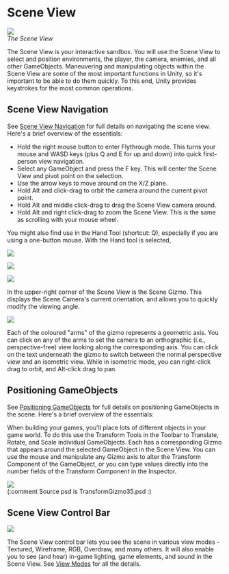 Scene View
==========



![](http://docwiki.hq.unity3d.com/uploads/Main/Editor-Scene.png)  
_The <span class=keyword>Scene View</span>_

The <span class=keyword>Scene View</span> is your interactive sandbox. You will use the Scene View to select and position environments, the player, the camera, enemies, and all other <span class=keyword>GameObjects</span>. Maneuvering and manipulating objects within the Scene View are some of the most important functions in Unity, so it's important to be able to do them quickly. To this end, Unity provides keystrokes for the most common operations.


Scene View Navigation
---------------------

See [Scene View Navigation](SceneViewNavigation.md) for full details on navigating the scene view. Here's a brief overview of the essentials:

* Hold the right mouse button to enter <span class=keyword>Flythrough</span> mode.  This turns your mouse and <span class=menu>WASD</span> keys (plus <span class=menu>Q</span> and <span class=menu>E</span> for up and down) into quick first-person view navigation.
* Select any GameObject and press the <span class=menu>F</span> key.  This will center the Scene View and pivot point on the selection.
* Use the arrow keys to move around on the X/Z plane.
* Hold <span class=menu>Alt</span> and click-drag to orbit the camera around the current pivot point.
* Hold <span class=menu>Alt</span> and middle click-drag to drag the Scene View camera around.
* Hold <span class=menu>Alt</span> and right click-drag to zoom the Scene View. This is the same as scrolling with your mouse wheel.

You might also find use in the <span class=keyword>Hand Tool</span> (shortcut: <span class=menu>Q</span>), especially if you are using a one-button mouse. With the Hand tool is selected,

![](http://docwiki.hq.unity3d.com/uploads/Main/UI-ViewTool.png)  

![](http://docwiki.hq.unity3d.com/uploads/Main/Editor-EyeTool.png)  

![](http://docwiki.hq.unity3d.com/uploads/Main/Editor-ZoomTool.png)  

In the upper-right corner of the Scene View is the <span class=keyword>Scene Gizmo</span>.  This displays the Scene Camera's current orientation, and allows you to quickly modify the viewing angle.


![](http://docwiki.hq.unity3d.com/uploads/Main/SceneGizmo40.png)  

Each of the coloured "arms" of the gizmo represents a geometric axis. You can click on any of the arms to set the camera to an orthographic (i.e., perspective-free) view looking along the corresponding axis. You can click on the text underneath the gizmo to switch between the normal perspective view and an isometric view. While in isometric mode, you can right-click drag to orbit, and Alt-click drag to pan.


Positioning GameObjects
-----------------------

See [Positioning GameObjects](PositioningGameObjects.md) for full details on positioning GameObjects in the scene. Here's a brief overview of the essentials:

When building your games, you'll place lots of different objects in your game world.  To do this use the Transform Tools in the Toolbar to Translate, Rotate, and Scale individual GameObjects.  Each has a corresponding Gizmo that appears around the selected GameObject in the Scene View.  You can use the mouse and manipulate any Gizmo axis to alter the <span class=keyword>Transform</span> Component of the GameObject, or you can type values directly into the number fields of the Transform Component in the Inspector.


![](http://docwiki.hq.unity3d.com/uploads/Main/TransformGizmo35.png)  
(:comment Source psd is TransformGizmo35.psd :)


Scene View Control Bar
----------------------



![](http://docwiki.hq.unity3d.com/uploads/Main/SceneViewControlBar.png)  

The Scene View control bar lets you see the scene in various view modes - Textured, Wireframe, RGB, Overdraw, and many others. It will also enable you to see (and hear) in-game lighting, game elements, and sound in the Scene View. See [View Modes](ViewModes.md) for all the details.
